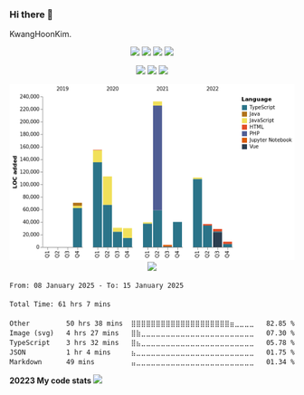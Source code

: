 ### Hi there 👋

KwangHoonKim.

<p align="center">
 <img src="https://komarev.com/ghpvc/?username=rhkdgns95&color=ff69b4">
 <img src="https://hits.seeyoufarm.com/api/count/incr/badge.svg?url=https%3A%2F%2Fgithub.com%2Frhkdgns95">
 <img src="https://github.com/rhkdgns95/rhkdgns95/workflows/Waka%20Readme/badge.svg">
 <img src="https://wakatime.com/badge/user/364affbc-e242-4a08-9935-56cca71be912.svg">
</p>

<!-- [![Hits](https://hits.seeyoufarm.com/api/count/incr/badge.svg?url=https%3A%2F%2Fgithub.com%2Frhkdgns95)](https://hits.seeyoufarm.com)   -->
<!-- ![Waka Readme](https://github.com/rhkdgns95/rhkdgns95/workflows/Waka%20Readme/badge.svg) -->
<!-- ![Profile Views](http://img.shields.io/badge/Profile%20Views-0-blue) -->

<!-- [![KimKwangHoon github stats](https://github-readme-stats.vercel.app/api?username=rhkdgns95&show_icons=true)](https://github.com/rhkdgns95/github-readme-stats)   [![Top Langs](https://github-readme-stats.vercel.app/api/top-langs/?username=rhkdgns95&layout=compact)](https://github.com/rhkdgns95/github-readme-stats)  
 -->

<p align="center">
  <img src ="https://github-readme-stats.vercel.app/api?username=rhkdgns95&show_icons=true&count_private=true&theme=merko&hide_border=true&bg_color=00000000&hide_rank=true">
  <img src ="https://github-readme-stats.vercel.app/api/top-langs/?username=rhkdgns95&layout=compact&hide_border=true&theme=merko&bg_color=00000000&langs_count=8">
  <img src ="https://github-readme-streak-stats.herokuapp.com/?user=rhkdgns95&theme=merko&hide_border=true&background=FFFFFF00">
</p>

<p align="center">
  <img src="https://raw.githubusercontent.com/rhkdgns95/rhkdgns95/master/charts/bar_graph.png">
<!-- ![Chart not found](https://raw.githubusercontent.com/rhkdgns95/rhkdgns95/master/charts/bar_graph.png)  -->
  <img src="https://github-profile-trophy.vercel.app/?username=rhkdgns95">
</p>

<!-- [![trophy](https://github-profile-trophy.vercel.app/?username=rhkdgns95)](https://github.com/rhkdgns95/github-profile-trophy) -->

<!--START_SECTION:waka-->

```txt
From: 08 January 2025 - To: 15 January 2025

Total Time: 61 hrs 7 mins

Other         50 hrs 38 mins  ⣿⣿⣿⣿⣿⣿⣿⣿⣿⣿⣿⣿⣿⣿⣿⣿⣿⣿⣿⣿⣶⣀⣀⣀⣀   82.85 %
Image (svg)   4 hrs 27 mins   ⣿⣷⣀⣀⣀⣀⣀⣀⣀⣀⣀⣀⣀⣀⣀⣀⣀⣀⣀⣀⣀⣀⣀⣀⣀   07.30 %
TypeScript    3 hrs 32 mins   ⣿⣦⣀⣀⣀⣀⣀⣀⣀⣀⣀⣀⣀⣀⣀⣀⣀⣀⣀⣀⣀⣀⣀⣀⣀   05.78 %
JSON          1 hr 4 mins     ⣦⣀⣀⣀⣀⣀⣀⣀⣀⣀⣀⣀⣀⣀⣀⣀⣀⣀⣀⣀⣀⣀⣀⣀⣀   01.75 %
Markdown      49 mins         ⣤⣀⣀⣀⣀⣀⣀⣀⣀⣀⣀⣀⣀⣀⣀⣀⣀⣀⣀⣀⣀⣀⣀⣀⣀   01.34 %
```

<!--END_SECTION:waka-->

<!-- waka-box start -->
<!-- waka-box end -->

<strong>20223 My code stats</strong>
<img src="https://wakatime.com/wrapped/2023/364affbc-e242-4a08-9935-56cca71be912/42a5c75560b665eb4a1d5353ac81afd777d84024.png"> 

